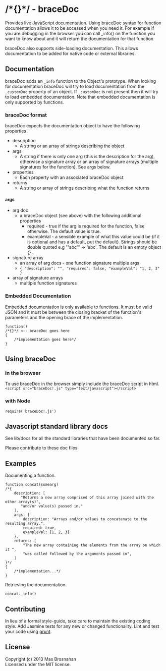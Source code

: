 # /\*{}\*/ - braceDoc

Provides live JavaScript documentation. Using braceDoc syntax for function documentation allows it to be accessed when you need it. For example if you are debugging in the browser you can call _info() on the function you want to know about and it will return the documentation for that function.

braceDoc also supports side-loading documentation. This allows documentation to be added for native code or external libraries.


## Documentation

braceDoc adds an ```_info``` function to the Object's prototype. When looking for documentation braceDoc will try to load documentation from the ```_customDoc``` property of an object. If ```_customDoc``` is not present then it will try to load embedded documentation. Note that embedded documentation is only supported by functions.

### braceDoc format

braceDoc expects the documentation object to have the following properties

* description
    * A string or an array of strings describing the object
* args
    * A string if there is only one arg (this is the description for the arg), otherwise a signature array or an array of signature arrays (multiple signatures for the function). See args below.
* properties
    * Each property with an associated braceDoc object
* returns
    * A string or array of strings describing what the function returns

#### args
* arg doc
    * a braceDoc object (see above) with the following additional properties
        * required - true if the arg is required for the function, false otherwise. The default value is true.
        * exampleVal - a sensible example of what this value could be (if it is optional and has a default, put the default). Strings should be double quoted e.g "'abc'" -> 'abc'. The default is an empty object {} .
* signature array
    * an array of arg docs - one function signature multiple args
    * ```{ "description": "", "required": false, "exampleVal": "1, 2, 3" }```
* array of signature arrays
    * multiple function signatures

### Embedded Documentation

Embedded documentation is only available to functions. It must be valid JSON and it must be between the closing bracket of the function's parameters and the opening brace of the implementation.

    function()
    /*{}*/ <-- braceDoc goes here
    {
        /*implementation goes here*/
    }

## Using braceDoc

### in the browser

To use braceDoc in the browser simply include the braceDoc script in html.  
```<script src="braceDoc!.js" type="text/javascript"></script>```

### with Node

```require('braceDoc!.js')```

## Javascript standard library docs

See lib/docs for all the standard libraries that have been documented so far.

Please contribute to these doc files

## Examples

Documenting a function.

    function concat(somearg)  
    /*{  
        description: [
           "Returns a new array comprised of this array joined with the other array(s)",  
           "and/or value(s) passed in."
        ],  
        args: {  
            description: "Arrays and/or values to concatenate to the resulting array.",  
            required: true,  
            exampleVal: [1, 2, 3]  
        },
        returns: [
            "The new array containing the elements from the array on which it ",
            "was called followed by the arguments passed in",
        ]
    }*/
    { 
        /*implementation...*/
    }


Retrieving the documentation.

    concat._info()


## Contributing
In lieu of a formal style-guide, take care to maintain the existing coding style. Add Jasmine tests for any new or changed functionality. Lint and test your code using [grunt](https://github.com/gruntjs/grunt).

## License
Copyright (c) 2013 Max Brosnahan  
Licensed under the MIT license.
